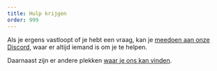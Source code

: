 ```yaml
---
title: Hulp krijgen
order: 999
---
```


Als je ergens vastloopt of je hebt een vraag, kan je [meedoen aan onze Discord](https://discord.freesewing.org/), waar er altijd iemand is om je te helpen.

Daarnaast zijn er andere plekken [waar je ons kan vinden](/community/where/).
